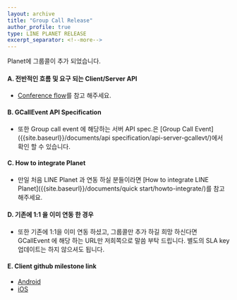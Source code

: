 ```yaml
---
layout: archive
title: "Group Call Release"
author_profile: true
type: LINE PLANET RELEASE
excerpt_separator: <!--more-->
---
```



Planet에 그룹콜이 추가 되었습니다.

<!--more-->

#### A. 전반적인 흐름 및 요구 되는 Client/Server API

* [Conference flow]({{site.baseurl}}/documents/article/flow-conference/)를 참고 해주세요.

#### B. GCallEvent API Specification

* 또한 Group call event 에 해당하는 서버 API spec.은 [Group Call Event]({{site.baseurl}}/documents/api specification/api-server-gcallevt/)에서 확인 할 수 있습니다.

#### C. How to integrate Planet

* 만일 처음 LINE Planet 과 연동 하실 분들이라면 [How to integrate LINE Planet]({{site.baseurl}}/documents/quick start/howto-integrate/)를 참고 해주세요.

#### D. 기존에 1:1 을 이미 연동 한 경우

* 또한 기존에 1:1을 이미 연동 하셨고, 그룹콜만 추가 하길 희망 하신다면 GCallEvent 에 해당 하는 URL만 저희쪽으로 말씀 부탁 드립니다.
별도의 SLA key 업데이트는 하지 않으셔도 됩니다.


#### E. Client github milestone link

* [Android](https://oss.navercorp.com/PlanetKit/sample-android/milestone/4?closed=1)
* [iOS](https://oss.navercorp.com/PlanetKit/sample-ios/milestone/3?closed=1)
